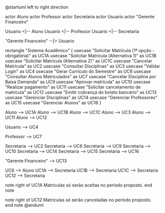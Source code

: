 @startuml
left to right direction

actor Aluno
actor Professor
actor Secretaria
actor Usuario
actor "Gerente Financeiro"

Usuario <|-- Aluno
Usuario <|-- Professor
Usuario <|-- Secretaria

"Gerente Financeiro" --|> Usuario

rectangle "Sistema Acadêmico" {
    usecase "Solicitar Matrícula (1ª opção - obrigatória)" as UC1A
    usecase "Solicitar Matrícula (Alternativa 1)" as UC1B
    usecase "Solicitar Matrícula (Alternativa 2)" as UC1C
    usecase "Cancelar Matrícula" as UC2
    usecase "Consultar Disciplinas" as UC3
    usecase "Validar Login" as UC4
    usecase "Gerar Currículo do Semestre" as UC6
    usecase "Consultar Alunos Matriculados" as UC7
    usecase "Cancelar Disciplina por Baixa Demanda" as UC9
    usecase "Aprovar matrícula" as UC10
    usecase "Realizar pagamento" as UC11
    usecase "Solicitar cancelamento de matrícula" as UC12
    usecase "Emitir cobrança do boleto bancário" as UC13
    usecase "Gerenciar Disciplinas" as UC14
    usecase "Gerenciar Professores" as UC15
    usecase "Gerenciar Alunos" as UC16
}

Aluno --> UC1A
Aluno --> UC1B
Aluno --> UC1C
Aluno --> UC3
Aluno --> UC11
Aluno --> UC12

Usuario --> UC4

Professor --> UC7

Secretaria --> UC2
Secretaria --> UC6
Secretaria --> UC9
Secretaria --> UC10
Secretaria --> UC14
Secretaria --> UC15
Secretaria --> UC16

"Gerente Financeiro" --> UC13

UC6 --> Aluno
UC1A --> Secretaria
UC1B --> Secretaria
UC1C --> Secretaria
UC12 --> Secretaria

note right of UC1A
Matrículas só serão aceitas no período proposto.
end note

note right of UC12
Matrículas só serão canceladas no período proposto.
end note
@enduml